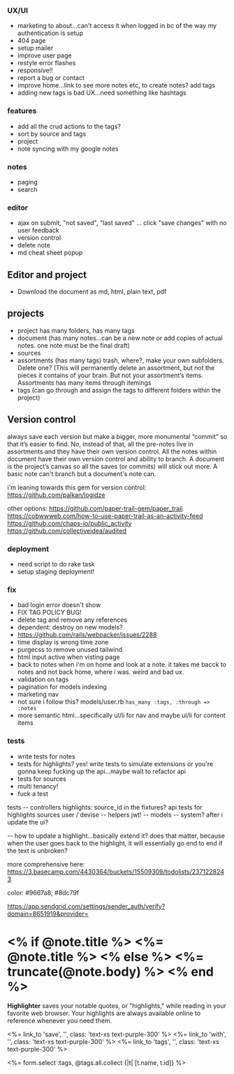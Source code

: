 

### UX/UI
- marketing to about...can't access it when logged in bc of the way my authentication is setup
- 404 page
- setup mailer
- improve user page
- restyle error flashes
- responsive!!
- report a bug or contact
- improve home...link to see more notes etc, to create notes? add tags
- adding new tags is bad UX...need something like hashtags

### features
- add all the crud actions to the tags?
- sort by source and tags
- project
- note syncing with my google notes

### notes
- paging
- search

### editor
- ajax on submit, "not saved", "last saved" ... click "save changes" with no user feedback
- version control
- delete note
- md cheat sheet popup

## Editor and project
- Download the document as md, html, plain text, pdf

## projects
- project has many folders, has many tags
- document (has many notes...can be a new note or add copies of actual notes. one note must be the final draft)
- sources
- assortments (has many tags) trash, where?, make your own subfolders. Delete one? (This will permanently delete an assortment, but not the pieces it contains of your brain. But not your assortment’s items. Assortments has many items through itemings
- tags (can go through and assign the tags to different folders within the project)

## Version control 
always save each version but make a bigger, more monumental “commit” so that it’s easier to find. No, instead of that, all the pre-notes live in assortments and they have their own version control. All the notes within document have their own version control and ability to branch. A document is the project’s canvas so all the saves (or commits) will stick out more. A basic note can't branch but a document's note can.

i'm leaning towards this gem for version control: https://github.com/palkan/logidze

other options:
https://github.com/paper-trail-gem/paper_trail
https://cobwwweb.com/how-to-use-paper-trail-as-an-activity-feed
https://github.com/chaps-io/public_activity
https://github.com/collectiveidea/audited


### deployment
- need script to do rake task
- setup staging deployment!


### fix
- bad login error doesn't show
- FIX TAG POLICY BUG!
- delete tag and remove any references 
- dependent: destroy on new models?
- https://github.com/rails/webpacker/issues/2288
- time display is wrong time zone
- purgecss to remove unused tailwind
- html input active when visting page
- back to notes when i'm on home and look at a note. it takes me bacck to notes and not back home, where i was. weird and bad ux.
- validation on tags
- pagination for models indexing
- marketing nav
- not sure i follow this? models/user.rb `has_many :tags, :through => :notes`
- more semantic html...specifically ul/li for nav and maybe ul/li for content items

### tests
- write tests for notes
- tests for highlights? yes! write tests to simulate extensions or you're gonna keep fucking up the api...maybe wait to refactor api
- tests for sources
- multi tenancy!
- fuck a test


tests
-- controllers
    highlights: source_id in the fixtures?
    api tests for highlights
    sources
    user / devise
-- helpers
    jwt!
-- models
-- system? after i update the ui?

-- how to update a highlight...basically extend it? does that matter, because when the user goes back to the highlight, it will essentially go end to end if the text is unbroken?

more comprehensive here: https://3.basecamp.com/4430364/buckets/15509309/todolists/2371228243



color: #9667a8;
#8dc79f

https://app.sendgrid.com/settings/sender_auth/verify?domain=8651919&provider=


<h1 class='text-center text-xl'>
      <% if @note.title %>
        <%= @note.title %>
      <% else %>
        <%= truncate(@note.body) %>
      <% end %>
    </h1>

<div class="flex flex-row">
    <p class='w-4/5'>
      <strong class='brand'>
      Highlighter</strong> saves your notable quotes, or "highlights," 
      while reading in your favorite web browser.
      Your highlights are always available online to reference whenever you need them.
    </p>
    <div class="flex flex-row">
      <p class='flex w-1/3 justify-center'>
        <%= link_to 'save', '', class: 'text-xs text-purple-300' %>
        <%= link_to 'with', '', class: 'text-xs text-purple-300' %>
        <%= link_to 'tags', '', class: 'text-xs text-purple-300' %>
      </p>
    </div>
  </div>


<%= form.select :tags, @tags.all.collect {|t| [t.name, t.id]} %>